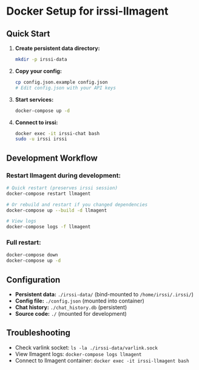 # Docker Setup for irssi-llmagent

## Quick Start

1. **Create persistent data directory:**
   ```bash
   mkdir -p irssi-data
   ```

2. **Copy your config:**
   ```bash
   cp config.json.example config.json
   # Edit config.json with your API keys
   ```

3. **Start services:**
   ```bash
   docker-compose up -d
   ```

4. **Connect to irssi:**
   ```bash
   docker exec -it irssi-chat bash
   sudo -u irssi irssi
   ```

## Development Workflow

### Restart llmagent during development:
```bash
# Quick restart (preserves irssi session)
docker-compose restart llmagent

# Or rebuild and restart if you changed dependencies
docker-compose up --build -d llmagent

# View logs
docker-compose logs -f llmagent
```

### Full restart:
```bash
docker-compose down
docker-compose up -d
```

## Configuration

- **Persistent data:** `./irssi-data/` (bind-mounted to `/home/irssi/.irssi/`)
- **Config file:** `./config.json` (mounted into container)
- **Chat history:** `./chat_history.db` (persistent)
- **Source code:** `./` (mounted for development)

## Troubleshooting

- Check varlink socket: `ls -la ./irssi-data/varlink.sock`
- View llmagent logs: `docker-compose logs llmagent`
- Connect to llmagent container: `docker exec -it irssi-llmagent bash`
